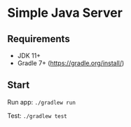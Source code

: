 # Simple Java Server

## Requirements

-   JDK 11+
-   Gradle 7+ (https://gradle.org/install/)

## Start

Run app: `./gradlew run`

Test: `./gradlew test`
